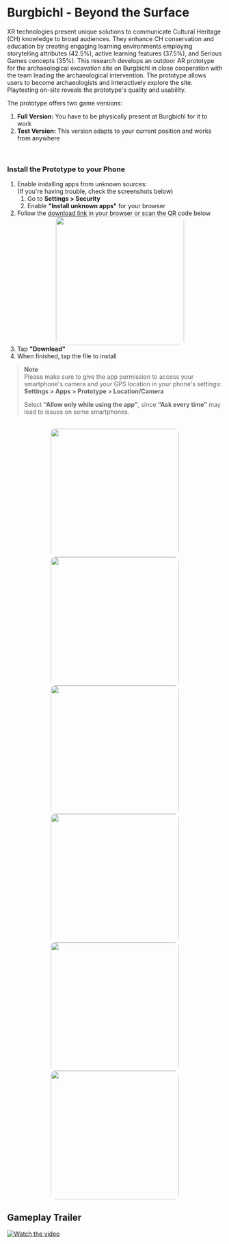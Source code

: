 # Burgbichl - Beyond the Surface

XR technologies present unique solutions to communicate Cultural Heritage (CH) knowledge to broad audiences. They enhance CH conservation and education by creating engaging learning environments employing storytelling attributes (42.5%), active learning features (37.5%), and Serious Games concepts (35%). This research develops an outdoor AR prototype for the archaeological excavation site on Burgbichl in close cooperation with the team leading the archaeological intervention. The prototype allows users to become archaeologists and interactively explore the site. Playtesting on-site reveals the prototype's quality and usability.
<br>

The prototype offers two game versions:
1. **Full Version:** You have to be physically present at Burgbichl for it to work
2. **Test Version:** This version adapts to your current position and works from anywhere
<br>

### Install the Prototype to your Phone
1. Enable installing apps from unknown sources:
      <br> (If you're having trouble, check the screenshots below)
   1. Go to **Settings > Security**
   2. Enable **"Install unknown apps"** for your browser
2. Follow the [download link](https://github.com/xlieA/Burgbichl_Prototype/releases/download/v0.1-beta.1/prototype.apk) in your browser or scan the QR code below
   <div style="text-align:center;">
      <img src="images/qr-code.png" style="width:300px; border-radius:10px;">
   </div>
3. Tap **"Download"**
4. When finished, tap the file to install

> **Note**  
> Please make sure to give the app permission to access your smartphone's camera and your GPS location in your phone's settings:  
> **Settings > Apps > Prototype > Location/Camera**  
>  
> Select **“Allow only while using the app”**, since **“Ask every time”** may lead to issues on some smartphones.

<br>

<div style="text-align:center;">
   <img src="images/t01.png" style="width:300px; border-radius:10px;">
   <img src="images/t02.png" style="width:300px; border-radius:10px;">
   <img src="images/t03.png" style="width:300px; border-radius:10px;">
   <img src="images/t04.png" style="width:300px; border-radius:10px;">
   <img src="images/t05.png" style="width:300px; border-radius:10px;">
   <img src="images/t06.png" style="width:300px; border-radius:10px;">
</div>

## Gameplay Trailer
[![Watch the video](https://img.youtube.com/vi/c3Z7f2FtzJ4/hqdefault.jpg)](https://www.youtube.com/watch?v=c3Z7f2FtzJ4)


